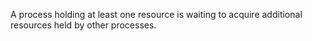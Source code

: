 A process holding at least one resource is waiting to acquire additional resources held by other processes.
